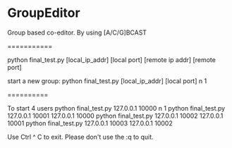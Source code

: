 GroupEditor
===========

Group based co-editor. By using [A/C/G]BCAST

===========

python final_test.py [local_ip_addr] [local port] [remote ip addr] [remote port]

start a new group: 
python final_test.py [local_ip_addr] [local port] n 1

==========

To start 4 users
python final_test.py 127.0.0.1 10000 n 1
python final_test.py 127.0.0.1 10001 127.0.0.1 10000
python final_test.py 127.0.0.1 10002 127.0.0.1 10001
python final_test.py 127.0.0.1 10003 127.0.0.1 10002

Use Ctrl ^ C to exit. Please don't use the :q to quit. 

